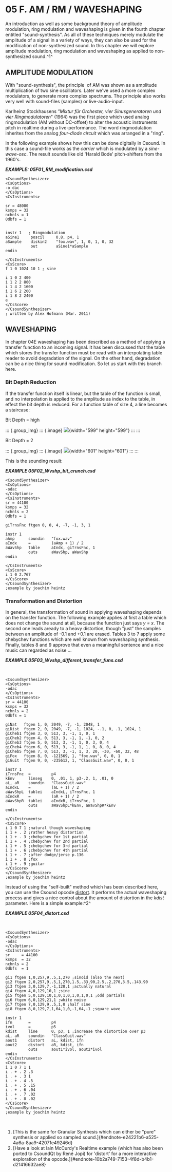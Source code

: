 05 F. AM / RM / WAVESHAPING
===========================

An introduction as well as some background theory of amplitude
modulation, ring modulation and waveshaping is given in the fourth
chapter entitled \"sound-synthesis\". As all of these techniques merely
modulate the amplitude of a signal in a variety of ways, they can also
be used for the modification of non-synthesized sound. In this chapter
we will explore amplitude modulation, ring modulation and waveshaping as
applied to non-synthesized sound.^1^ 

AMPLITUDE MODULATION
--------------------

With \"sound-synthesis\", the principle  of AM was shown as a amplitude
multiplication of two sine oscillators. Later we\'ve used a more complex
modulators, to generate more complex spectrums. The principle also works
very well with sound-files (samples) or live-audio-input.

Karlheinz Stockhausens *\"Mixtur für Orchester, vier Sinusgeneratoren
und vier Ringmodulatoren*" (1964) was the first piece which used analog
ringmodulation (AM without DC-offset) to alter the acoustic instruments
pitch in realtime during a live-performance. The word ringmodulation
inherites from the analog *four-diode circuit* which was arranged in a
\"ring\".

In the following example shows how this can be done digitally in Csound.
In this case a sound-file works as the *carrier* which is modulated by a
*sine-wave-osc*. The result sounds like old \'Harald Bode\'
pitch-shifters from the 1960\'s.

***EXAMPLE: 05F01\_RM\_modification.csd***

    <CsoundSynthesizer>
    <CsOptions>
    -o dac
    </CsOptions>
    <CsInstruments>

    sr = 48000
    ksmps = 32
    nchnls = 1
    0dbfs = 1


    instr 1   ; Ringmodulation
    aSine1     poscil     0.8, p4, 1
    aSample    diskin2    "fox.wav", 1, 0, 1, 0, 32
               out        aSine1*aSample
    endin

    </CsInstruments>
    <CsScore>
    f 1 0 1024 10 1 ; sine

    i 1 0 2 400
    i 1 2 2 800
    i 1 4 2 1600
    i 1 6 2 200
    i 1 8 2 2400
    e
    </CsScore>
    </CsoundSynthesizer>
    ; written by Alex Hofmann (Mar. 2011)

WAVESHAPING
-----------

In chapter 04E waveshaping has been described as a method of applying a
transfer function to an incoming signal. It has been discussed that the
table which stores the transfer function must be read with an
interpolating table reader to avoid degradation of the signal. On the
other hand, degradation can be a nice thing for sound modification. So
let us start with this branch here.

### Bit Depth Reduction

If the transfer function itself is linear, but the table of the function
is small, and no interpolation is applied to the amplitude as index to
the table, in effect the bit depth is reduced. For a function table of
size 4, a line becomes a staircase:

Bit Depth = high                                                

::: {.group_img}
::: {.image}
![](../resources/images/05fbild1a.png){width="599" height="599"}
:::
:::

Bit Depth = 2

::: {.group_img}
::: {.image}
![](../resources/images/05fbild2a.png){width="601" height="601"}
:::
:::

This is the sounding result:

***EXAMPLE 05F02\_Wvshp\_bit\_crunch.csd***

    <CsoundSynthesizer>
    <CsOptions>
    -odac
    </CsOptions>
    <CsInstruments>
    sr = 44100
    ksmps = 32
    nchnls = 2
    0dbfs = 1

    giTrnsFnc ftgen 0, 0, 4, -7, -1, 3, 1

    instr 1
    aAmp      soundin   "fox.wav"
    aIndx     =         (aAmp + 1) / 2
    aWavShp   table     aIndx, giTrnsFnc, 1
              outs      aWavShp, aWavShp
    endin

    </CsInstruments>
    <CsScore>
    i 1 0 2.767
    </CsScore>
    </CsoundSynthesizer>
    ;example by joachim heintz

### Transformation and Distortion

In general, the transformation of sound in applying waveshaping depends
on the transfer function. The following example applies at first a table
which does not change the sound at all, because the function just says
*y = x*. The second one leads aready to a heavy distortion, though
\"just\" the samples between an amplitude of -0.1 and +0.1 are erased.
Tables 3 to 7 apply some chebychev functions which are well known from
waveshaping synthesis. Finally, tables 8 and 9 approve that even a
meaningful sentence and a nice music can regarded as noise \...

***EXAMPLE 05F03\_Wvshp\_different\_transfer\_funs.csd***

 

    <CsoundSynthesizer>
    <CsOptions>
    -odac
    </CsOptions>
    <CsInstruments>
    sr = 44100
    ksmps = 32
    nchnls = 2
    0dbfs = 1

    giNat   ftgen 1, 0, 2049, -7, -1, 2048, 1
    giDist  ftgen 2, 0, 2049, -7, -1, 1024, -.1, 0, .1, 1024, 1
    giCheb1 ftgen 3, 0, 513, 3, -1, 1, 0, 1
    giCheb2 ftgen 4, 0, 513, 3, -1, 1, -1, 0, 2
    giCheb3 ftgen 5, 0, 513, 3, -1, 1, 0, 3, 0, 4
    giCheb4 ftgen 6, 0, 513, 3, -1, 1, 1, 0, 8, 0, 4
    giCheb5 ftgen 7, 0, 513, 3, -1, 1, 3, 20, -30, -60, 32, 48
    giFox   ftgen 8, 0, -121569, 1, "fox.wav", 0, 0, 1
    giGuit  ftgen 9, 0, -235612, 1, "ClassGuit.wav", 0, 0, 1

    instr 1
    iTrnsFnc  =         p4
    kEnv      linseg    0, .01, 1, p3-.2, 1, .01, 0
    aL, aR    soundin   "ClassGuit.wav"
    aIndxL    =         (aL + 1) / 2
    aWavShpL  tablei    aIndxL, iTrnsFnc, 1
    aIndxR    =         (aR + 1) / 2
    aWavShpR  tablei    aIndxR, iTrnsFnc, 1
              outs      aWavShpL*kEnv, aWavShpR*kEnv
    endin

    </CsInstruments>
    <CsScore>
    i 1 0 7 1 ;natural though waveshaping
    i 1 + . 2 ;rather heavy distortion
    i 1 + . 3 ;chebychev for 1st partial
    i 1 + . 4 ;chebychev for 2nd partial
    i 1 + . 5 ;chebychev for 3rd partial
    i 1 + . 6 ;chebychev for 4th partial
    i 1 + . 7 ;after dodge/jerse p.136
    i 1 + . 8 ;fox
    i 1 + . 9 ;guitar
    </CsScore>
    </CsoundSynthesizer>
    ;example by joachim heintz

Instead of using the \"self-built\" method which has been described
here, you can use the Csound opcode
[distort](http://www.csounds.com/manual/html/distort.html). It performs
the actual waveshaping process and gives a nice control about the amount
of distortion in the *kdist* parameter. Here is a simple example:^2^ 

***EXAMPLE 05F04\_distort.csd***

 

    <CsoundSynthesizer>
    <CsOptions>
    -odac
    </CsOptions>
    <CsInstruments>
    sr     = 44100
    ksmps  = 32
    nchnls = 2
    0dbfs  = 1

    gi1 ftgen 1,0,257,9,.5,1,270 ;sinoid (also the next)
    gi2 ftgen 2,0,257,9,.5,1,270,1.5,.33,90,2.5,.2,270,3.5,.143,90
    gi3 ftgen 3,0,129,7,-1,128,1 ;actually natural
    gi4 ftgen 4,0,129,10,1 ;sine
    gi5 ftgen 5,0,129,10,1,0,1,0,1,0,1,0,1 ;odd partials
    gi6 ftgen 6,0,129,21,1 ;white noise
    gi7 ftgen 7,0,129,9,.5,1,0 ;half sine
    gi8 ftgen 8,0,129,7,1,64,1,0,-1,64,-1 ;square wave

    instr 1
    ifn       =         p4
    ivol      =         p5
    kdist     line      0, p3, 1 ;increase the distortion over p3
    aL, aR    soundin   "ClassGuit.wav"
    aout1     distort   aL, kdist, ifn
    aout2     distort   aR, kdist, ifn
              outs      aout1*ivol, aout2*ivol
    endin
    </CsInstruments>
    <CsScore>
    i 1 0 7 1 1
    i . + . 2 .3
    i . + . 3 1
    i . + . 4 .5
    i . + . 5 .15
    i . + . 6 .04
    i . + . 7 .02
    i . + . 8 .02
    </CsScore>
    </CsoundSynthesizer>
    ;example by joachim heintz

 

1.  [This is the same for Granular Synthesis which can either be
    \"pure\" synthesis or applied so sampled
    sound.]{#endnote-e24221b6-a525-4a6a-8aa9-42071e49246d}
2.  [Have a look at Iain McCurdy\'s Realtime example (which has also
    been ported to CsoundQt by René Jopi) for \'distort\' for a more
    interactive exploration of the
    opcode.]{#endnote-10b2a749-7153-4f8d-b4b1-d21416632ae8}
